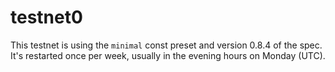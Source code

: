 # testnet0

This testnet is using the `minimal` const preset and version 0.8.4 of the spec.
It's restarted once per week, usually in the evening hours on Monday (UTC).

